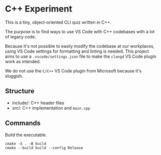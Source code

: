 # C++ Experiment

This is a tiny, object-oriented CLI quiz written in C++.

The purpose is to find ways to use VS Code with C++ codebases with a lot of legacy code.

Because it's not possible to easily modify the codebase at our workplaces, using VS Code settings for formatting and linting is needed. This project aims to use a `.vscode/settings.json` file to make the `clangd` VS Code plugin work as intended.

We do not use the `C/C++` VS Code plugin from Microsoft because it's sluggish.

## Structure

- include/: C++ header files
- src/: C++ implementation and `main.cpp`

## Commands

Build the executable.

```shell
cmake -S . -B build
cmake --build build --config Release
```
